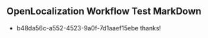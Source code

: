 ## OpenLocalization Workflow Test MarkDown
* b48da56c-a552-4523-9a0f-7d1aaef15ebe 
thanks!<!--HONumber=Mar16_HO4-->
